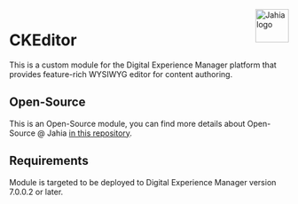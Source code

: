 <a href="https://www.jahia.com/">
    <img src="https://www.jahia.com/modules/jahiacom-templates/images/jahia-3x.png" alt="Jahia logo" title="Jahia" align="right" height="60" />
</a>

CKEditor
======================
This is a custom module for the Digital Experience Manager platform that provides feature-rich WYSIWYG editor for content authoring.

## Open-Source

This is an Open-Source module, you can find more details about Open-Source @ Jahia [in this repository](https://github.com/Jahia/open-source).

## Requirements

Module is targeted to be deployed to Digital Experience Manager version 7.0.0.2 or later.

